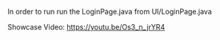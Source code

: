 In order to run run the LoginPage.java from UI/LoginPage.java

Showcase Video: https://youtu.be/Os3_n_jrYR4